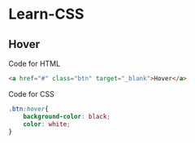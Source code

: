 # Learn-CSS

## Hover
Code for HTML
```html
<a href="#" class="btn" target="_blank">Hover</a>
```
Code for CSS
```css
.btn:hover{
    background-color: black;
    color: white;
}
```
